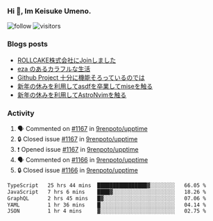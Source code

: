 ### Hi 👋, Im Keisuke Umeno.

<!--
**9renpoto/9renpoto** is a ✨ _special_ ✨ repository because its `README.md` (this file) appears on your GitHub profile.

Here are some ideas to get you started:

- 🔭 I’m currently working on ...
- 🌱 I’m currently learning ...
- 👯 I’m looking to collaborate on ...
- 🤔 I’m looking for help with ...
- 💬 Ask me about ...
- 📫 How to reach me: ...
- 😄 Pronouns: ...
- ⚡ Fun fact: ...
-->

![follow](https://img.shields.io/github/followers/9renpoto?label=Follow&style=social)
![visitors](https://komarev.com/ghpvc/?username=9renpoto&label=Profile%20views&color=0e75b6&style=flat)

### Blogs posts

<!-- BLOG-POST-LIST:START -->
- [ROLLCAKE株式会社にJoinしました](https://9renpoto.win/entry/2024/02/11/join)
- [eza のあるカラフルな生活](https://9renpoto.win/entry/2024/02/01/eza)
- [Github Project 十分に機能そろっているのでは](https://9renpoto.win/entry/2024/01/14/gh-projects)
- [新年の休みを利用してasdfを卒業してmiseを触る](https://9renpoto.win/entry/2024/01/07/mise)
- [新年の休みを利用してAstroNvimを触る](https://9renpoto.win/entry/2024/01/03/new-year-holidays)
<!-- BLOG-POST-LIST:END -->

### Activity

<!--START_SECTION:activity-->
1. 🗣 Commented on [#1167](https://github.com/9renpoto/upptime/issues/1167#issuecomment-1954916813) in [9renpoto/upptime](https://github.com/9renpoto/upptime)
2. 🔒 Closed issue [#1167](https://github.com/9renpoto/upptime/issues/1167) in [9renpoto/upptime](https://github.com/9renpoto/upptime)
3. ❗ Opened issue [#1167](https://github.com/9renpoto/upptime/issues/1167) in [9renpoto/upptime](https://github.com/9renpoto/upptime)
4. 🗣 Commented on [#1166](https://github.com/9renpoto/upptime/issues/1166#issuecomment-1954710289) in [9renpoto/upptime](https://github.com/9renpoto/upptime)
5. 🔒 Closed issue [#1166](https://github.com/9renpoto/upptime/issues/1166) in [9renpoto/upptime](https://github.com/9renpoto/upptime)
<!--END_SECTION:activity-->

<!--START_SECTION:waka-->

```txt
TypeScript   25 hrs 44 mins  ████████████████▓░░░░░░░░   66.05 %
JavaScript   7 hrs 6 mins    ████▓░░░░░░░░░░░░░░░░░░░░   18.26 %
GraphQL      2 hrs 45 mins   █▓░░░░░░░░░░░░░░░░░░░░░░░   07.06 %
YAML         1 hr 36 mins    █░░░░░░░░░░░░░░░░░░░░░░░░   04.14 %
JSON         1 hr 4 mins     ▓░░░░░░░░░░░░░░░░░░░░░░░░   02.75 %
```

<!--END_SECTION:waka-->
